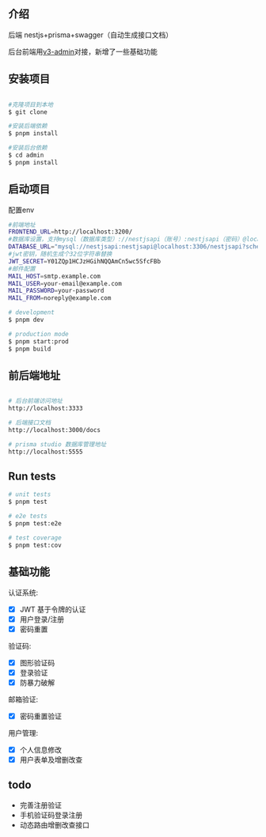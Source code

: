 ## 介绍

后端 nestjs+prisma+swagger（自动生成接口文档）

后台前端用[v3-admin](https://github.com/un-pany/v3-admin)对接，新增了一些基础功能

## 安装项目

```bash

#克隆项目到本地
$ git clone

#安装后端依赖
$ pnpm install

#安装后台依赖
$ cd admin
$ pnpm install

```

## 启动项目

配置env

```bash
#前端地址
FRONTEND_URL=http://localhost:3200/ 
#数据库设置，支持mysql（数据库类型）://nestjsapi（账号）:nestjsapi（密码）@localhost（host）:3306（端口）/nestjsapi（数据库名）
DATABASE_URL="mysql://nestjsapi:nestjsapi@localhost:3306/nestjsapi?schema=public"
#jwt密钥，随机生成个32位字符串替换
JWT_SECRET=Y01ZQp1HCJzHGihNQQAmCn5wc5SfcFBb
#邮件配置
MAIL_HOST=smtp.example.com
MAIL_USER=your-email@example.com
MAIL_PASSWORD=your-password
MAIL_FROM=noreply@example.com
```

```bash
# development
$ pnpm dev

# production mode
$ pnpm start:prod
$ pnpm build
```

## 前后端地址

```bash

# 后台前端访问地址
http://localhost:3333

# 后端接口文档
http://localhost:3000/docs

# prisma studio 数据库管理地址
http://localhost:5555


```

## Run tests

```bash
# unit tests
$ pnpm test

# e2e tests
$ pnpm test:e2e

# test coverage
$ pnpm test:cov
```

## 基础功能

认证系统:

- [x] JWT 基于令牌的认证
- [x] 用户登录/注册
- [x] 密码重置

验证码:

- [x] 图形验证码
- [x] 登录验证
- [x] 防暴力破解

邮箱验证:

- [x] 密码重置验证

用户管理:

- [x] 个人信息修改
- [x] 用户表单及增删改查

## todo

- 完善注册验证
- 手机验证码登录注册
- 动态路由增删改查接口
